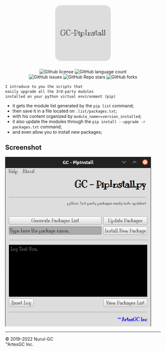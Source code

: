 <div align="center">

# ![pipinstall-icon](gui/favicons/favicon-180x180.png)

![Github license](https://img.shields.io/github/license/Nurul-GC/pipInstall?style=social)
![GitHub language count](https://img.shields.io/github/languages/count/Nurul-GC/pipInstall?style=social) \
![GitHub issues](https://img.shields.io/github/issues/Nurul-GC/pipInstall?style=social)
![GitHub Repo stars](https://img.shields.io/github/stars/Nurul-GC/pipInstall?style=social)
![GitHub forks](https://img.shields.io/github/forks/Nurul-GC/pipInstall?style=social) 

</div>

    I introduce to you the scripts that 
    easily upgrade all the 3rd-party modules
    installed on your python virtual environment (pip)

- it gets the module list generated by the `pip list` command;
- then save it in a file located on `.list/packages.txt`;
- with his content organized by `module_name>=version_installed`;
- it also update the modules through the `pip install --upgrade -r packages.txt` command;
- and even allow you to install new packages;

## Screenshot

![pipinstall-gui](img/pipinstall.png)

---

&copy; 2019-2022 Nurul-GC \
&trade;ArtesGC Inc.
